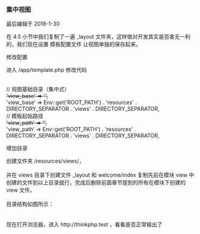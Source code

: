 <div class="container-fluid">
    <div class="card card-cascade my-5 hoverable">
        <div class="view gradient-card-header indigo">
            <h3 class="h3-responsive">集中视图</h3>
            <p>最后编辑于 2018-1-30</p>
        </div>
        <div class="card-body">
            <p class="card-text">
                <span class="h4-responsive">
                    在 4.5 小节中我们复制了一遍 <span class="blue-text">_layout</span> 文件夹，这样做对开发其实是百害无一利的，我们现在设置 模板配置文件 让视图单独的保存起来。
                </span>
            </p>
        </div>
        <div class="card info-color z-depth-2">
            <div class="card-body">
                <p class="white-text mb-0 text-center">
                    修改配置
                </p>
            </div>
        </div>
        <div class="card-body">
            <p class="card-text">
                <span class="h4-responsive">
                    进入 <span class="blue-text">/app/template.php</span> 修改代码
                    <br><br>
                    <div class="card green lighten-1 z-depth-2">
                        <div class="card-body">
                            <p class="white-text mb-0">
                                // 视图基础目录（集中式）<br>
                                <span><del>'view_base' => '',</del></span>
                                <br>
                                <span>'view_base' => Env::get('ROOT_PATH') . 'resources' . DIRECTORY_SEPARATOR . 'views' . DIRECTORY_SEPARATOR,</span>
                                <br>
                                // 模板起始路径   <br>
                                <span><del>'view_path' => '',</del></span>
                                <br>
                                <span>'view_path' => Env::get('ROOT_PATH') . 'resources' . DIRECTORY_SEPARATOR . 'views' . DIRECTORY_SEPARATOR,</span>
                            </p>
                        </div>
                    </div>
                </span>
            </p>
        </div>
        <div class="card info-color z-depth-2">
            <div class="card-body">
                <p class="white-text mb-0 text-center">
                    增加目录
                </p>
            </div>
        </div>
        <div class="card-body">
            <p class="card-text">
                <span class="h4-responsive">
                    创建文件夹 <span class="blue-text">/resources/views/</span>，
                    <br><br>
                    并在 <span class="blue-text">views</span> 目录下创建文件 <span class="blue-text">_layout</span> 和
                    <span class="blue-text">welcome/index</span>
                    复制先前在模块 view 中创建的文件到以上目录就行，完成后删除前面章节提到的所有在模块下创建的 view 文件。<br><br>
                    目录结构如图所示：<br><br>
                    <img src="https://box.kancloud.cn/fe290b5d617872168c07e10d7bea5eb7_273x329.png" alt=""><br><br>
                    现在打开浏览器，进入 http://thinkphp.test ，看看是否正常输出了
                </span>
            </p>
        </div>
    </div>
</div>